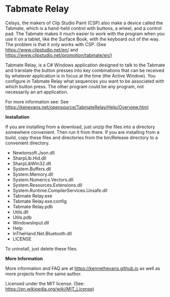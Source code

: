 # Tabmate Relay

Celsys, the makers of Clip Studio Paint (CSP) also make a device called the Tabmate, which is a hand-held control with buttons, a wheel, and a control pad. The Tabmate makes it much easier to work with the program when you use it on a tablet, like the Surface Book, with the keyboard out of the way. The problem is that it only works with CSP. 
 (See https://www.clipstudio.net/en/ and https://www.clipstudio.net/promotion/tabmate/en/)

Tabmate Relay, is a C# Windows application designed to talk to the Tabmate and translate the button presses into key combinations that can be received by whatever application is in focus at the time (the Active Window). You configure in Tabmate Relay what sequences you want to be associated with which button press. The other program could be any program, not necessarily an art application.

For more information see:
See https://kenevans.net/opensource/TabmateRelay/Help/Overview.html

**Installation**

If you are installing from a download, just unzip the files into a directory somewhere convenient. Then run it from there. If you are installing from a build, copy these files and directories from the bin/Release directory to a convenient directory.

* Newtonsoft.Json.dll
* SharpLib.Hid.dll
* SharpLibWin32.dll
* System.Buffers.dll
* System.Memory.dll
* System.Numerics.Vectors.dll
* System.Resources.Extensions.dll
* System.Runtime.CompilerServices.Unsafe.dll
* Tabmate Relay.exe
* Tabmate Relay.exe.config
* Tabmate Relay.pdb
* Utils.dll
* Utils.pdb
* WindowsInput.dll
* Help
* InTheHand.Net.Bluetooth.dll
* LICENSE

To uninstall, just delete these files.

**More Information**

More information and FAQ are at https://kennethevans.github.io as well as more projects from the same author.

Licensed under the MIT license. (See: https://en.wikipedia.org/wiki/MIT_License)